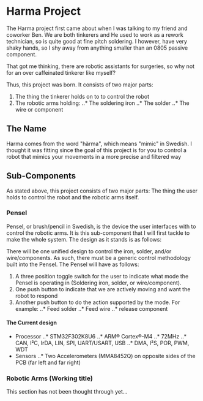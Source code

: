 # Harma Project

The Harma project first came about when I was talking to my friend and coworker Ben. We are both tinkerers and He used to work as a rework technician, so is quite good at fine pitch soldering. I however, have very shaky hands, so I shy away from anything smaller than an 0805 passive component.

That got me thinking, there are robotic assistants for surgeries, so why not for an over caffeinated tinkerer like myself?

Thus, this project was born. It consists of two major parts:

1. The thing the tinkerer holds on to to control the robot
2. The robotic arms holding:
..* The soldering iron
..* The solder
..* The wire or component

## The Name

Harma comes from the word "härma", which means "mimic" in Swedish. I thought it was fitting since the goal of this project is for you to control a robot that mimics your movements in a more precise and filtered way

## Sub-Components

As stated above, this project consists of two major parts: The thing the user holds to control the robot and the robotic arms itself.

### Pensel

Pensel, or brush/pencil in Swedish, is the device the user interfaces with to control the robotic arms. It is this sub-component that I will first tackle to make the whole system. The design as it stands is as follows:

There will be one unified design to control the iron, solder, and/or wire/components. As such, there must be a generic control methodology built into the Pensel. The Pensel will have as follows:

1. A three position toggle switch for the user to indicate what mode the Pensel is operating in (Soldering iron, solder, or wire/component).
2. One push button to indicate that we are actively moving and want the robot to respond
3. Another push button to do the action supported by the mode. For example:
..* Feed solder
..* Feed wire
..* release component

#### The Current design

* Processor
..* STM32F302K8U6
..* ARM® Cortex®-M4
..* 72MHz
..* CAN, I²C, IrDA, LIN, SPI, UART/USART, USB
..* DMA, I²S, POR, PWM, WDT
* Sensors
..* Two Accelerometers (MMA8452Q) on opposite sides of the PCB (far left and far right)

### Robotic Arms (Working title)

This section has not been thought through yet...

